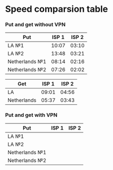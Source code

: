 # Speed comparsion table


### Put and get without VPN

|    Put         | ISP 1 | ISP 2 |
|    --          | --    |   --  |
|    LA №1       | 10:07 | 03:10 |
|    LA №2       | 13:48 | 03:21 |
| Netherlands №1 | 08:14 | 02:16 |
| Netherlands №2 | 07:26 | 02:02 |

|  Get           | ISP 1 | ISP 2 |
| --             | --    | --    |
| LA             | 09:01 | 04:56 |
| Netherlands    | 05:37 | 03:43 |


### Put and get with VPN

|    Put         | ISP 1 | ISP 2 |
|    --          | --    |   --  |
|    LA №1       |  |  |
|    LA №2       |  |  |
| Netherlands №1 |  |  |
| Netherlands №2 |  |  |